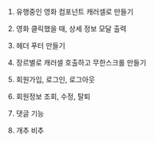 1. 유행중인 영화 컴포넌트 캐러셀로 만들기
2. 영화 클릭했을 때, 상세 정보 모달 출력
3. 헤더 푸터 만들기
4. 장르별로 캐러셀 호출하고 무한스크롤 만들기
   
5. 회원가입, 로그인, 로그아웃
6. 회원정보 조회, 수정, 탈퇴
7. 댓글 기능
8. 개추 비추